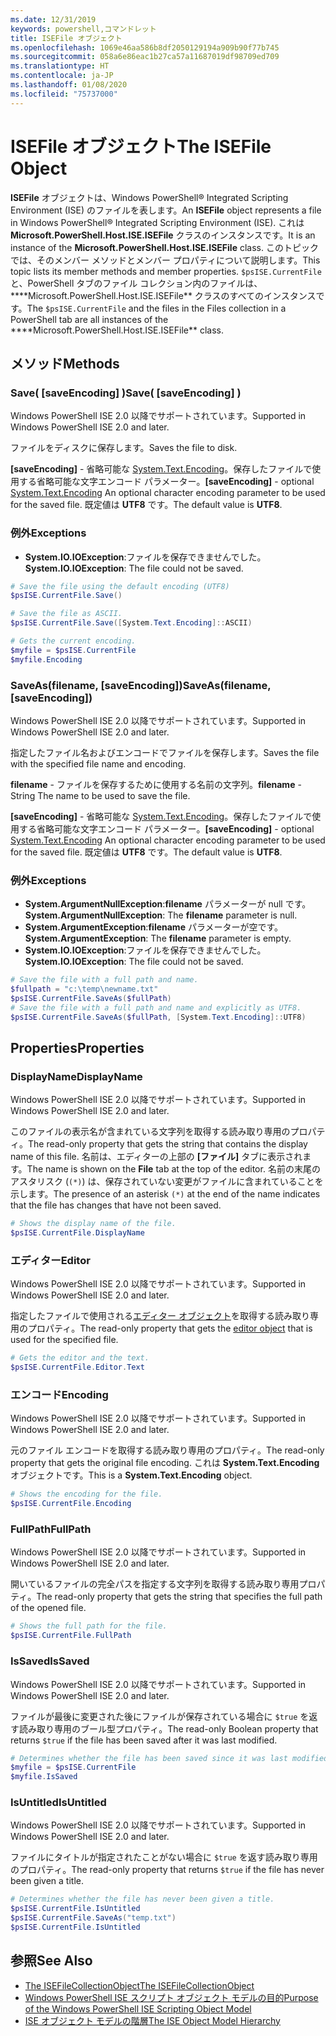 ```yaml
---
ms.date: 12/31/2019
keywords: powershell,コマンドレット
title: ISEFile オブジェクト
ms.openlocfilehash: 1069e46aa586b8df2050129194a909b90f77b745
ms.sourcegitcommit: 058a6e86eac1b27ca57a11687019df98709ed709
ms.translationtype: HT
ms.contentlocale: ja-JP
ms.lasthandoff: 01/08/2020
ms.locfileid: "75737000"
---
```

# <a name="the-isefile-object"></a><span data-ttu-id="02d2b-103">ISEFile オブジェクト</span><span class="sxs-lookup"><span data-stu-id="02d2b-103">The ISEFile Object</span></span>

<span data-ttu-id="02d2b-104">**ISEFile** オブジェクトは、Windows PowerShell® Integrated Scripting Environment (ISE) のファイルを表します。</span><span class="sxs-lookup"><span data-stu-id="02d2b-104">An **ISEFile** object represents a file in Windows PowerShell® Integrated Scripting Environment (ISE).</span></span> <span data-ttu-id="02d2b-105">これは **Microsoft.PowerShell.Host.ISE.ISEFile** クラスのインスタンスです。</span><span class="sxs-lookup"><span data-stu-id="02d2b-105">It is an instance of the **Microsoft.PowerShell.Host.ISE.ISEFile** class.</span></span> <span data-ttu-id="02d2b-106">このトピックでは、そのメンバー メソッドとメンバー プロパティについて説明します。</span><span class="sxs-lookup"><span data-stu-id="02d2b-106">This topic lists its member methods and member properties.</span></span> <span data-ttu-id="02d2b-107">`$psISE.CurrentFile` と、PowerShell タブのファイル コレクション内のファイルは、\*\*\*\*Microsoft.PowerShell.Host.ISE.ISEFile\*\* クラスのすべてのインスタンスです。</span><span class="sxs-lookup"><span data-stu-id="02d2b-107">The `$psISE.CurrentFile` and the files in the Files collection in a PowerShell tab are all instances of the \*\*\*\*Microsoft.PowerShell.Host.ISE.ISEFile\*\* class.</span></span>

## <a name="methods"></a><span data-ttu-id="02d2b-108">メソッド</span><span class="sxs-lookup"><span data-stu-id="02d2b-108">Methods</span></span>

### <a name="save-saveencoding-"></a><span data-ttu-id="02d2b-109">Save\( \[saveEncoding\] \)</span><span class="sxs-lookup"><span data-stu-id="02d2b-109">Save\( \[saveEncoding\] \)</span></span>

<span data-ttu-id="02d2b-110">Windows PowerShell ISE 2.0 以降でサポートされています。</span><span class="sxs-lookup"><span data-stu-id="02d2b-110">Supported in Windows PowerShell ISE 2.0 and later.</span></span>

<span data-ttu-id="02d2b-111">ファイルをディスクに保存します。</span><span class="sxs-lookup"><span data-stu-id="02d2b-111">Saves the file to disk.</span></span>

<span data-ttu-id="02d2b-112">**\[saveEncoding\]** - 省略可能な [System.Text.Encoding](https://msdn.microsoft.com/library/system.text.encoding.aspx)。保存したファイルで使用する省略可能な文字エンコード パラメーター。</span><span class="sxs-lookup"><span data-stu-id="02d2b-112">**\[saveEncoding\]** - optional [System.Text.Encoding](https://msdn.microsoft.com/library/system.text.encoding.aspx) An optional character encoding parameter to be used for the saved file.</span></span> <span data-ttu-id="02d2b-113">既定値は **UTF8** です。</span><span class="sxs-lookup"><span data-stu-id="02d2b-113">The default value is **UTF8**.</span></span>

### <a name="exceptions"></a><span data-ttu-id="02d2b-114">例外</span><span class="sxs-lookup"><span data-stu-id="02d2b-114">Exceptions</span></span>

- <span data-ttu-id="02d2b-115">**System.IO.IOException**:ファイルを保存できませんでした。</span><span class="sxs-lookup"><span data-stu-id="02d2b-115">**System.IO.IOException**: The file could not be saved.</span></span>

```powershell
# Save the file using the default encoding (UTF8)
$psISE.CurrentFile.Save()

# Save the file as ASCII.
$psISE.CurrentFile.Save([System.Text.Encoding]::ASCII)

# Gets the current encoding.
$myfile = $psISE.CurrentFile
$myfile.Encoding
```

### <a name="saveasfilename-saveencoding"></a><span data-ttu-id="02d2b-116">SaveAs\(filename, \[saveEncoding\]\)</span><span class="sxs-lookup"><span data-stu-id="02d2b-116">SaveAs\(filename, \[saveEncoding\]\)</span></span>

<span data-ttu-id="02d2b-117">Windows PowerShell ISE 2.0 以降でサポートされています。</span><span class="sxs-lookup"><span data-stu-id="02d2b-117">Supported in Windows PowerShell ISE 2.0 and later.</span></span>

<span data-ttu-id="02d2b-118">指定したファイル名およびエンコードでファイルを保存します。</span><span class="sxs-lookup"><span data-stu-id="02d2b-118">Saves the file with the specified file name and encoding.</span></span>

<span data-ttu-id="02d2b-119">**filename** - ファイルを保存するために使用する名前の文字列。</span><span class="sxs-lookup"><span data-stu-id="02d2b-119">**filename** - String The name to be used to save the file.</span></span>

<span data-ttu-id="02d2b-120">**\[saveEncoding\]** - 省略可能な [System.Text.Encoding](https://msdn.microsoft.com/library/system.text.encoding.aspx)。保存したファイルで使用する省略可能な文字エンコード パラメーター。</span><span class="sxs-lookup"><span data-stu-id="02d2b-120">**\[saveEncoding\]** - optional [System.Text.Encoding](https://msdn.microsoft.com/library/system.text.encoding.aspx) An optional character encoding parameter to be used for the saved file.</span></span> <span data-ttu-id="02d2b-121">既定値は **UTF8** です。</span><span class="sxs-lookup"><span data-stu-id="02d2b-121">The default value is **UTF8**.</span></span>

### <a name="exceptions"></a><span data-ttu-id="02d2b-122">例外</span><span class="sxs-lookup"><span data-stu-id="02d2b-122">Exceptions</span></span>

- <span data-ttu-id="02d2b-123">**System.ArgumentNullException**:**filename** パラメーターが null です。</span><span class="sxs-lookup"><span data-stu-id="02d2b-123">**System.ArgumentNullException**: The **filename** parameter is null.</span></span>
- <span data-ttu-id="02d2b-124">**System.ArgumentException**:**filename** パラメーターが空です。</span><span class="sxs-lookup"><span data-stu-id="02d2b-124">**System.ArgumentException**: The **filename** parameter is empty.</span></span>
- <span data-ttu-id="02d2b-125">**System.IO.IOException**:ファイルを保存できませんでした。</span><span class="sxs-lookup"><span data-stu-id="02d2b-125">**System.IO.IOException**: The file could not be saved.</span></span>

```powershell
# Save the file with a full path and name.
$fullpath = "c:\temp\newname.txt"
$psISE.CurrentFile.SaveAs($fullPath)
# Save the file with a full path and name and explicitly as UTF8.
$psISE.CurrentFile.SaveAs($fullPath, [System.Text.Encoding]::UTF8)
```

## <a name="properties"></a><span data-ttu-id="02d2b-126">Properties</span><span class="sxs-lookup"><span data-stu-id="02d2b-126">Properties</span></span>

### <a name="displayname"></a><span data-ttu-id="02d2b-127">DisplayName</span><span class="sxs-lookup"><span data-stu-id="02d2b-127">DisplayName</span></span>

<span data-ttu-id="02d2b-128">Windows PowerShell ISE 2.0 以降でサポートされています。</span><span class="sxs-lookup"><span data-stu-id="02d2b-128">Supported in Windows PowerShell ISE 2.0 and later.</span></span>

<span data-ttu-id="02d2b-129">このファイルの表示名が含まれている文字列を取得する読み取り専用のプロパティ。</span><span class="sxs-lookup"><span data-stu-id="02d2b-129">The read-only property that gets the string that contains the display name of this file.</span></span> <span data-ttu-id="02d2b-130">名前は、エディターの上部の **[ファイル]** タブに表示されます。</span><span class="sxs-lookup"><span data-stu-id="02d2b-130">The name is shown on the **File** tab at the top of the editor.</span></span> <span data-ttu-id="02d2b-131">名前の末尾のアスタリスク (`(*)`) は、保存されていない変更がファイルに含まれていることを示します。</span><span class="sxs-lookup"><span data-stu-id="02d2b-131">The presence of an asterisk `(*)` at the end of the name indicates that the file has changes that have not been saved.</span></span>

```powershell
# Shows the display name of the file.
$psISE.CurrentFile.DisplayName
```

### <a name="editor"></a><span data-ttu-id="02d2b-132">エディター</span><span class="sxs-lookup"><span data-stu-id="02d2b-132">Editor</span></span>

<span data-ttu-id="02d2b-133">Windows PowerShell ISE 2.0 以降でサポートされています。</span><span class="sxs-lookup"><span data-stu-id="02d2b-133">Supported in Windows PowerShell ISE 2.0 and later.</span></span>

<span data-ttu-id="02d2b-134">指定したファイルで使用される[エディター オブジェクト](The-ISEEditor-Object.md)を取得する読み取り専用のプロパティ。</span><span class="sxs-lookup"><span data-stu-id="02d2b-134">The read-only property that gets the [editor object](The-ISEEditor-Object.md) that is used for the specified file.</span></span>

```powershell
# Gets the editor and the text.
$psISE.CurrentFile.Editor.Text
```

### <a name="encoding"></a><span data-ttu-id="02d2b-135">エンコード</span><span class="sxs-lookup"><span data-stu-id="02d2b-135">Encoding</span></span>

<span data-ttu-id="02d2b-136">Windows PowerShell ISE 2.0 以降でサポートされています。</span><span class="sxs-lookup"><span data-stu-id="02d2b-136">Supported in Windows PowerShell ISE 2.0 and later.</span></span>

<span data-ttu-id="02d2b-137">元のファイル エンコードを取得する読み取り専用のプロパティ。</span><span class="sxs-lookup"><span data-stu-id="02d2b-137">The read-only property that gets the original file encoding.</span></span> <span data-ttu-id="02d2b-138">これは **System.Text.Encoding** オブジェクトです。</span><span class="sxs-lookup"><span data-stu-id="02d2b-138">This is a **System.Text.Encoding** object.</span></span>

```powershell
# Shows the encoding for the file.
$psISE.CurrentFile.Encoding
```

### <a name="fullpath"></a><span data-ttu-id="02d2b-139">FullPath</span><span class="sxs-lookup"><span data-stu-id="02d2b-139">FullPath</span></span>

<span data-ttu-id="02d2b-140">Windows PowerShell ISE 2.0 以降でサポートされています。</span><span class="sxs-lookup"><span data-stu-id="02d2b-140">Supported in Windows PowerShell ISE 2.0 and later.</span></span>

<span data-ttu-id="02d2b-141">開いているファイルの完全パスを指定する文字列を取得する読み取り専用プロパティ。</span><span class="sxs-lookup"><span data-stu-id="02d2b-141">The read-only property that gets the string that specifies the full path of the opened file.</span></span>

```powershell
# Shows the full path for the file.
$psISE.CurrentFile.FullPath
```

### <a name="issaved"></a><span data-ttu-id="02d2b-142">IsSaved</span><span class="sxs-lookup"><span data-stu-id="02d2b-142">IsSaved</span></span>

<span data-ttu-id="02d2b-143">Windows PowerShell ISE 2.0 以降でサポートされています。</span><span class="sxs-lookup"><span data-stu-id="02d2b-143">Supported in Windows PowerShell ISE 2.0 and later.</span></span>

<span data-ttu-id="02d2b-144">ファイルが最後に変更された後にファイルが保存されている場合に `$true` を返す読み取り専用のブール型プロパティ。</span><span class="sxs-lookup"><span data-stu-id="02d2b-144">The read-only Boolean property that returns `$true` if the file has been saved after it was last modified.</span></span>

```powershell
# Determines whether the file has been saved since it was last modified.
$myfile = $psISE.CurrentFile
$myfile.IsSaved
```

### <a name="isuntitled"></a><span data-ttu-id="02d2b-145">IsUntitled</span><span class="sxs-lookup"><span data-stu-id="02d2b-145">IsUntitled</span></span>

<span data-ttu-id="02d2b-146">Windows PowerShell ISE 2.0 以降でサポートされています。</span><span class="sxs-lookup"><span data-stu-id="02d2b-146">Supported in Windows PowerShell ISE 2.0 and later.</span></span>

<span data-ttu-id="02d2b-147">ファイルにタイトルが指定されたことがない場合に `$true` を返す読み取り専用のプロパティ。</span><span class="sxs-lookup"><span data-stu-id="02d2b-147">The read-only property that returns `$true` if the file has never been given a title.</span></span>

```powershell
# Determines whether the file has never been given a title.
$psISE.CurrentFile.IsUntitled
$psISE.CurrentFile.SaveAs("temp.txt")
$psISE.CurrentFile.IsUntitled
```

## <a name="see-also"></a><span data-ttu-id="02d2b-148">参照</span><span class="sxs-lookup"><span data-stu-id="02d2b-148">See Also</span></span>

- [<span data-ttu-id="02d2b-149">The ISEFileCollectionObject</span><span class="sxs-lookup"><span data-stu-id="02d2b-149">The ISEFileCollectionObject</span></span>](The-ISEFileCollection-Object.md)
- [<span data-ttu-id="02d2b-150">Windows PowerShell ISE スクリプト オブジェクト モデルの目的</span><span class="sxs-lookup"><span data-stu-id="02d2b-150">Purpose of the Windows PowerShell ISE Scripting Object Model</span></span>](Purpose-of-the-Windows-PowerShell-ISE-Scripting-Object-Model.md)
- [<span data-ttu-id="02d2b-151">ISE オブジェクト モデルの階層</span><span class="sxs-lookup"><span data-stu-id="02d2b-151">The ISE Object Model Hierarchy</span></span>](The-ISE-Object-Model-Hierarchy.md)
